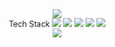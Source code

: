 <div align="center">
	<img src="https://capsule-render.vercel.app/api?type=waving&color=#78A9ED&height=200&section=header&text=CY_STUDIO&fontSize=75" />
	<div>
		<span>Tech Stack</span>
		<img src="https://img.shields.io/badge/Java-007396?style=flat&logo=Java&logoColor=white" />
		<img src="https://img.shields.io/badge/HTML5-E34F26?style=flat&logo=HTML5&logoColor=white" />
		<img src="https://img.shields.io/badge/CSS3-1572B6?style=flat&logo=CSS3&logoColor=white" />
		<img src="https://img.shields.io/badge/C++-00599C?style=flat&logo=C++&logoColor=white" />
		<img src="https://img.shields.io/badge/React-61DAFB?style=flat&logo=React&logoColor=white" />
	</div>
	<img src="https://mazassumnida.wtf/api/v2/generate_badge?boj=cksdud7890" />
</div>
